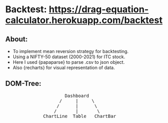 # Backtest: https://drag-equation-calculator.herokuapp.com/backtest

## About:
- To implement mean reversion strategy for backtesting.
- Using a NIFTY-50 dataset (2000-2021) for ITC stock.
- Here I used {papaparse} to parse .csv to json object.
- Also {recharts} for visual representation of data.

## DOM-Tree:
<pre>
                      Dashboard
                    /     |     \
                   /      |      \
                  /       |       \
              ChartLine  Table   ChartBar  
</pre>
